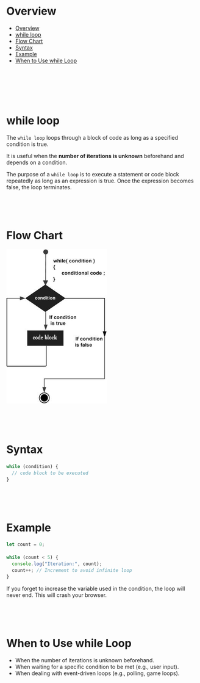 # Overview

- [Overview](#overview)
- [while loop](#while-loop)
- [Flow Chart](#flow-chart)
- [Syntax](#syntax)
- [Example](#example)
- [When to Use while Loop](#when-to-use-while-loop)

&nbsp;

&nbsp;

&nbsp;

# while loop

The `while loop` loops through a block of code as long as a specified condition is true.

It is useful when the **number of iterations is unknown** beforehand and depends on a condition.

The purpose of a `while loop` is to execute a statement or code block repeatedly as long as an expression is true. Once the expression becomes false, the loop terminates.

&nbsp;

&nbsp;

# Flow Chart

<img src="../../../assets/while_loop.jpg">

&nbsp;

&nbsp;

# Syntax

```js
while (condition) {
  // code block to be executed
}
```

&nbsp;

&nbsp;

# Example

```js
let count = 0;

while (count < 5) {
  console.log("Iteration:", count);
  count++; // Increment to avoid infinite loop
}
```

If you forget to increase the variable used in the condition, the loop will never end. This will crash your browser.

&nbsp;

&nbsp;

# When to Use while Loop

- When the number of iterations is unknown beforehand.
- When waiting for a specific condition to be met (e.g., user input).
- When dealing with event-driven loops (e.g., polling, game loops).

&nbsp;

&nbsp;
